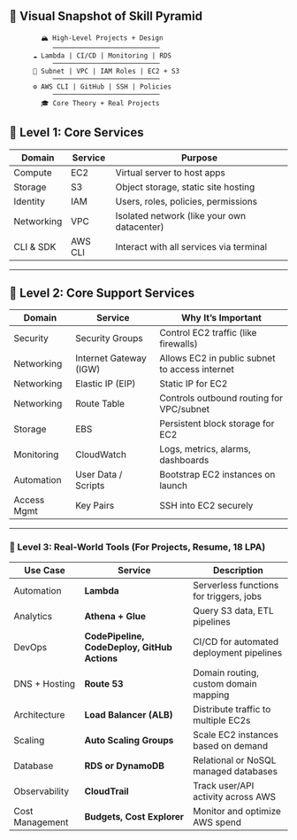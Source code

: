 ## 🧱 Visual Snapshot of Skill Pyramid

            🏔️ High-Level Projects + Design
               ───────────────────────────
          ☁️ Lambda | CI/CD | Monitoring | RDS
               ───────────────────────────
          🧱 Subnet | VPC | IAM Roles | EC2 + S3
               ───────────────────────────
          ⚙️ AWS CLI | GitHub | SSH | Policies
               ───────────────────────────
            🎓 Core Theory + Real Projects




## 🧱 Level 1: Core Services
| Domain | Service | Purpose |
|--------|---------|---------|
| Compute | EC2 | Virtual server to host apps |
| Storage | S3 | Object storage, static site hosting|
| Identity | IAM | Users, roles, policies, permissions |
| Networking | VPC | Isolated network (like your own datacenter) |
| CLI & SDK | AWS CLI | Interact with all services via terminal |

---

## 🔁 Level 2: Core Support Services
| Domain | Service | Why It’s Important |
|--------|---------|--------------------|
| Security | Security Groups | Control EC2 traffic (like firewalls) |
| Networking | Internet Gateway (IGW) | Allows EC2 in public subnet to access internet |
| Networking | Elastic IP (EIP) | Static IP for EC2 |
| Networking | Route Table | Controls outbound routing for VPC/subnet |
| Storage | EBS | Persistent block storage for EC2|
| Monitoring | CloudWatch | Logs, metrics, alarms, dashboards |
| Automation | User Data / Scripts | Bootstrap EC2 instances on launch |
| Access Mgmt | Key Pairs | SSH into EC2 securely |

---

### 🚀 Level 3: Real-World Tools (For Projects, Resume, 18 LPA)

| Use Case         | Service                                   | Description                                  |
|------------------|-------------------------------------------|----------------------------------------------|
| Automation       | **Lambda**                                | Serverless functions for triggers, jobs      |
| Analytics        | **Athena + Glue**                         | Query S3 data, ETL pipelines                 |
| DevOps           | **CodePipeline, CodeDeploy, GitHub Actions** | CI/CD for automated deployment pipelines     |
| DNS + Hosting    | **Route 53**                              | Domain routing, custom domain mapping        |
| Architecture     | **Load Balancer (ALB)**                   | Distribute traffic to multiple EC2s          |
| Scaling          | **Auto Scaling Groups**                   | Scale EC2 instances based on demand          |
| Database         | **RDS or DynamoDB**                       | Relational or NoSQL managed databases        |
| Observability    | **CloudTrail**                            | Track user/API activity across AWS           |
| Cost Management  | **Budgets, Cost Explorer**                | Monitor and optimize AWS spend               |






            
